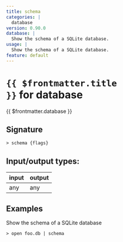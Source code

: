 ```yaml
---
title: schema
categories: |
  database
version: 0.90.0
database: |
  Show the schema of a SQLite database.
usage: |
  Show the schema of a SQLite database.
feature: default
---
```


<!-- This file is automatically generated. Please edit the command in https://github.com/nushell/nushell instead. -->

# <code>{{ $frontmatter.title }}</code> for database

<div class='command-title'>{{ $frontmatter.database }}</div>

## Signature

`> schema {flags} `

## Input/output types:

| input | output |
| ----- | ------ |
| any   | any    |

## Examples

Show the schema of a SQLite database

```nu
> open foo.db | schema

```
